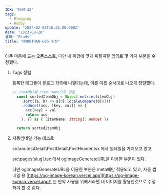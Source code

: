 ```yaml
---
IDX: "NUM-32"
tags:
  - Blogging
  - Hobby
update: "2024-02-02T16:32:00.000Z"
date: "2023-08-20"
상태: "Ready"
title: "MORETHAN-LOG 수정"
---
```

아주 마음에 드는 오픈소스로, 다만 내 취향에 맞게 짜잘짜잘 임의로 몇 가지 부분을 수정했다. 

1. Tags 정렬

    등록한 태그들이 블로그 좌측에 나열되는데, 이를 이름 순서대로 나오게 정렬했다. 

    ```typescript
    // itemObj를 item name으로 정렬
      const sortedItemObj = Object.entries(itemObj)
        .sort((a, b) => a[0].localeCompare(b[0]))
        .reduce((acc, [key, val]) => {
          acc[key] = val
          return acc
        }, {} as { [itemName: string]: number })
    
      return sortedItemObj
    ```

    

1. 자동썸네일 기능 테스트

    src\routes\Detail\PostDetail\PostHeader.tsx 에서 썸네일을 가져오고 있고, 

    src\pages\[slug].tsx 에서 ogImageGenerateURL을 이용한 부분이 있다. 

    다만 ogImageGenerateURL을 이용한 부분은 meta에만 적용되고 있고, 자동 썸네일 용 [https://og-image-korean.vercel.app](https://og-image-korean.vercel.app/) 는 만약 사용을 위해서라면 내 이미지를 활용한것으로 수정해야 할 것 같다. 

